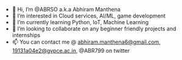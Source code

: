 - 👋 Hi, I’m @ABRSO a.k.a Abhiram Manthena
- 👀 I’m interested in Cloud services, AI/ML, game development
- 🌱 I’m currently learning Python, IoT, Machine Learning
- 💞️ I’m looking to collaborate on any beginner friendly projects and internships
- 📫 You can contact me @ abhiram.manthena6@gmail.com, 19131a04e2@gvpce.ac.in, @ABR799 on twitter

